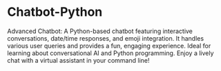 # Chatbot-Python
Advanced Chatbot: A Python-based chatbot featuring interactive conversations, date/time responses, and emoji integration. It handles various user queries and provides a fun, engaging experience. Ideal for learning about conversational AI and Python programming. Enjoy a lively chat with a virtual assistant in your command line!
